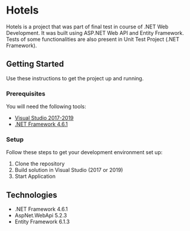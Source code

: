 # Hotels

Hotels is a project that was part of final test in course of .NET Web Development. It was built using ASP.NET Web API and Entity Framework.
Tests of some functionalities are also present in Unit Test Project (.NET Framework).

## Getting Started

Use these instructions to get the project up and running.

### Prerequisites

You will need the following tools:

* [Visual Studio 2017-2019](https://www.visualstudio.com/downloads/)
* [.NET Framework 4.6.1](https://dotnet.microsoft.com/download/dotnet-framework/net461)

### Setup

Follow these steps to get your development environment set up:

  1. Clone the repository
  1. Build solution in Visual Studio (2017 or 2019)
  1. Start Application 

## Technologies

* .NET Framework 4.6.1
* AspNet.WebApi 5.2.3
* Entity Framework 6.1.3


